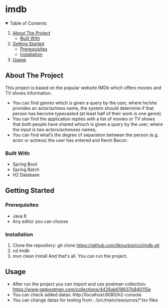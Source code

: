 # imdb

<!-- TABLE OF CONTENTS -->
<details open="open">
  <summary>Table of Contents</summary>
  <ol>
    <li>
      <a href="#about-the-project">About The Project</a>
      <ul>
        <li><a href="#built-with">Built With</a></li>
      </ul>
    </li>
    <li>
      <a href="#getting-started">Getting Started</a>
      <ul>
        <li><a href="#prerequisites">Prerequisites</a></li>
        <li><a href="#installation">Installation</a></li>
      </ul>
    </li>
    <li><a href="#usage">Usage</a></li>
  </ol>
</details>



<!-- ABOUT THE PROJECT -->
## About The Project

This project is based on the popular website IMDb which offers movies and TV shows information.  

* You can find genres which is given a query by the user, where he/she provides an actor/actress name, the system should determine if that person has become typecasted (at least half of their work is one genre).
*  You can find the application replies with a list of movies or TV shows that both people have shared whisch is given a query by the user, where the input is two actors/actresses names, 
* You can find  what’s the degree of separation between the person (e.g. actor or actress) the user has entered and Kevin Bacon.

### Built With

* Spring Boot
* Spring Batch
* H2 Database


## Getting Started



### Prerequisites

* Java 8
* Any editor you can choose

### Installation

1. Clone the repository: git clone https://github.com/ilknurbisirici/imdb.git
2. cd imdb
3. mvn clean install
And that's all. You can run the project.



<!-- USAGE EXAMPLES -->
## Usage

* After run the project you can import and use postman collection: https://www.getpostman.com/collections/4426ab618637b840115e
* You can check added datas: http://localhost:8080/h2-console
* You can change datas for testing from : /src/main/resources/*.tsv files




